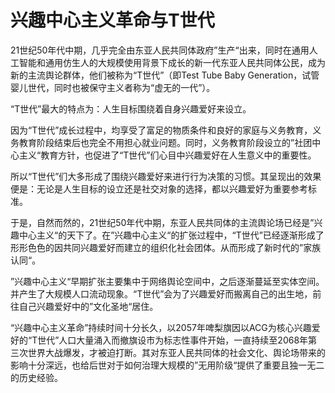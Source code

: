 # 兴趣中心主义革命与T世代

21世纪50年代中期，几乎完全由东亚人民共同体政府”生产“出来，同时在通用人工智能和通用仿生人的大规模使用背景下成长的新一代东亚人民共同体公民，成为新的主流舆论群体，他们被称为“T世代”（即Test Tube Baby Generation，试管婴儿世代，同时也被保守主义者称为“虚无的一代”）。

“T世代”最大的特点为：人生目标围绕着自身兴趣爱好来设立。

因为“T世代”成长过程中，均享受了富足的物质条件和良好的家庭与义务教育，义务教育阶段结束后也完全不用担心就业问题。同时，义务教育阶段设立的”社团中心主义“教育方针，也促进了“T世代”们心目中兴趣爱好在人生意义中的重要性。

所以“T世代”们大多形成了围绕兴趣爱好来进行行为决策的习惯。其呈现出的效果便是：无论是人生目标的设立还是社交对象的选择，都以兴趣爱好为重要参考标准。

于是，自然而然的，21世纪50年代中期，东亚人民共同体的主流舆论场已经是”兴趣中心主义“的天下了。在”兴趣中心主义“的扩张过程中，“T世代”已经逐渐形成了形形色色的因共同兴趣爱好而建立的组织化社会团体。从而形成了新时代的”家族认同“。

”兴趣中心主义“早期扩张主要集中于网络舆论空间中，之后逐渐蔓延至实体空间。并产生了大规模人口流动现象。“T世代”会为了兴趣爱好而搬离自己的出生地，前往自己兴趣爱好中的”文化圣地“居住。

“兴趣中心主义革命”持续时间十分长久，以2057年啤梨旗因以ACG为核心兴趣爱好的“T世代”人口大量涌入而撤旗设市为标志性事件开始，一直持续至2068年第三次世界大战爆发，才被迫打断。其对东亚人民共同体的社会文化、舆论场带来的影响十分深远，也给后世对于如何治理大规模的”无用阶级“提供了重要且独一无二的历史经验。

